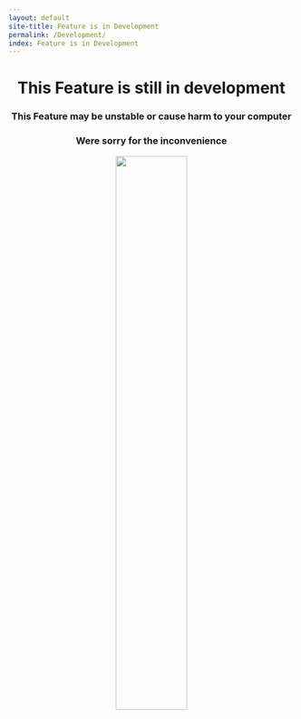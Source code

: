 ```yaml
---
layout: default
site-title: Feature is in Development
permalink: /Development/
index: Feature is in Development
---
```


  <h1 align="Center"> This Feature is still in development </h1>
  <h3 align="Center"> This Feature may be unstable or cause harm to your computer
  </h3>
  <h3 align="Center"> Were sorry for the inconvenience
  </h3>
  <p align="Center">
  <img height="50%" width="50%"  src="https://user-images.githubusercontent.com/100028421/156930861-ad077497-9d74-44b1-b5c8-3019cc19038e.png" />
  </p>